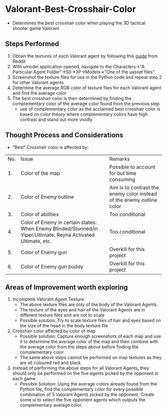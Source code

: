 # Valorant-Best-Crosshair-Color
- Determines the best crosshair color when playing the 3D tactical shooter game Valorant

## Steps Performed
1. Obtain the textures of each Valorant agent by following this [guide](https://www.reddit.com/r/VALORANT/comments/qf16q8/guide_to_viewingextracting_3d_valorant_models_of/) from Reddit
2. With umodel application opened, navigate to the Characters->"A Particular Agent Folder"->S0->3P->Models->"One of the uasset files"
3. Screenshot the texture files for use in the Python code and repeat step 2 for other Valorant agents
4. Determine the average RGB color of texture files for each Valorant agent and find the average color
5. The best crosshair color is then determined by finding the complementary color of the average color found from the previous step
   - use of complementary color as the acclaimed best crosshair color is based on color theory where complementary colors have high contrast and stand out more vividly

## Thought Process and Considerations
- "Best" Crosshair color is affected by:
<table>
   <tr>
    <td>No.</td>
    <td>Issue</td>
    <td>Remarks</td>
  </tr>
  <tr>
    <td>1.</td>
    <td>Color of the map</td>
    <td>Possible to account for but time consuming</td>
  </tr>
   <tr>
    <td>2.</td>
    <td>Color of Enemy outline</td>
    <td>Aim is to contrast the enemy color instead of the enemy outline color</td>
  </tr>
   <tr>
    <td>3.</td>
    <td>Color of abilities</td>
    <td>Too conditional</td>
  </tr>
   <tr>
    <td>4.</td>
    <td>Color of Enemy in certain states: When Enemy Blinded/Stunned/in Viper Ultimate, Reyna Activated Ultimate, etc.</td>
    <td>Too conditional</td>
  </tr>
   <tr>
    <td>5.</td>
    <td>Color of Enemy gun</td>
    <td>Overkill for this project</td>
  </tr>
   <tr>
    <td>6.</td>
    <td>Color of Enemy gun buddy</td>
    <td>Overkill for this project</td>
  </tr>
</table>

## Areas of Improvement worth exploring
1. Incomplete Valorant Agent Texture:
   - The above texture files are only of the body of the Valorant Agents.
   - The texture of the eyes and hair of the Valorant Agents are in different texture files and are not to scale
   - Possible solution: Try to scale texture files of hair and eyes based on the size of the head in the body texture file  
2. Crosshair color affected by color of map
   - Possible solution: Capture enough screenshots of each map and use it to determine the average color of the map and then combine with the average color from the steps above before finding the complementary color
   - The same above steps cannot be performed on map textures as they are all coloured red and black
3. Instead of performing the above steps for all Valorant Agents, they should only be performed on the five agents picked by the opponent in each game
   - Possible Solution: Using the average colors already found from the Python file, find the complementary color for every possible combination of 5 Valorant Agents picked by the opponent. Create some ui to select the five opponent agents which outputs the complementary average color.

  

